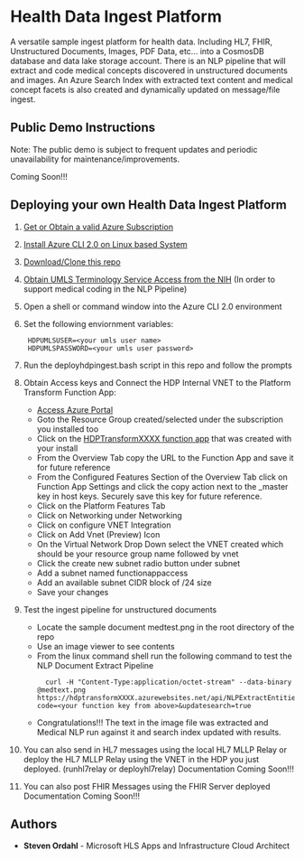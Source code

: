 # Health Data Ingest Platform

A versatile sample ingest platform for health data. Including HL7, FHIR, Unstructured Documents, Images, PDF Data, etc... into a 
CosmosDB database and data lake storage account.  There is an NLP pipeline that will extract and code medical concepts discovered in unstructured documents and images. An 
Azure Search Index with extracted text content and medical concept facets is also created and dynamically updated on message/file ingest.

## Public Demo Instructions
Note: The public demo is subject to frequent updates and periodic unavailability for maintenance/improvements.

Coming Soon!!!


## Deploying your own Health Data Ingest Platform

1. [Get or Obtain a valid Azure Subscription](https://azure.microsoft.com/en-us/free/)
2. [Install Azure CLI 2.0 on Linux based System](https://docs.microsoft.com/en-us/cli/azure/install-azure-cli-apt?view=azure-cli-latest)
3. [Download/Clone this repo](https://www.github.com)
4. [Obtain UMLS Terminology Service Access from the NIH](https://uts.nlm.nih.gov//license.html) (In order to support medical coding in the NLP Pipeline)
5. Open a shell or command window into the Azure CLI 2.0 environment
6. Set the following enviornment variables:

   ```
	HDPUMLSUSER=<your umls user name>
	HDPUMLSPASSWORD=<your umls user password>
	```
7. Run the deployhdpingest.bash script in this repo and follow the prompts
8. Obtain Access keys and Connect the HDP Internal VNET to the Platform Transform Function App:
    + [Access Azure Portal](https://portal.azure.com)
    + Goto the Resource Group created/selected under the subscription you installed too
    + Click on the [HDPTransformXXXX function app](https://github.com/sordahl-ga/TransformFunctions/tree/hdporigin) that was created with your install
    + From the Overview Tab copy the URL to the Function App and save it for future reference
    + From the Configured Features Section of the Overview Tab click on Function App Settings and click the copy action next to the _master key in host keys. Securely save this key for future reference.
    + Click on the Platform Features Tab
    + Click on Networking under Networking
    + Click on configure VNET Integration
    + Click on Add Vnet (Preview) Icon
    + On the Virtual Network Drop Down select the VNET created which should be your resource group name followed by vnet
    + Click the create new subnet radio button under subnet
    + Add a subnet named functionappaccess
    + Add an available subnet CIDR block of /24 size
    + Save your changes

9. Test the ingest pipeline for unstructured documents
    + Locate the sample document medtest.png in the root directory of the repo
    + Use an image viewer to see contents
    + From the linux command shell run the following command to test the NLP Document Extract Pipeline
      ```
        curl -H "Content-Type:application/octet-stream" --data-binary @medtext.png https://hdptransformXXXX.azurewebsites.net/api/NLPExtractEntitiesFile?code=<your function key from above>&updatesearch=true
      ``` 
    + Congratulations!!! The text in the image file was extracted and Medical NLP run against it and search index updated with results.

10. You can also send in HL7 messages using the local HL7 MLLP Relay or deploy the HL7 MLLP Relay using the VNET in the HDP you just deployed.  (runhl7relay or deployhl7relay) Documentation Coming Soon!!!    
11. You can also post FHIR Messages using the FHIR Server deployed Documentation Coming Soon!!!    
## Authors

* **Steven Ordahl** - Microsoft HLS Apps and Infrastructure Cloud Architect
